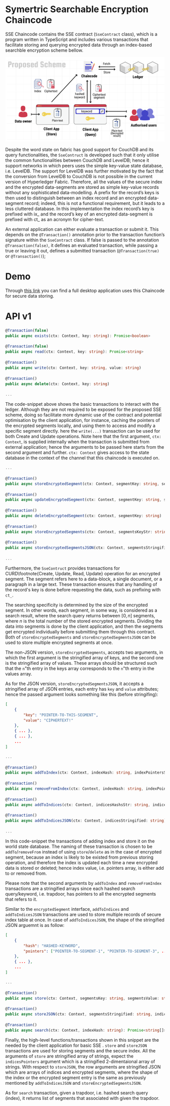 # Symertric Searchable Encryption Chaincode
SSE Chaincode contains the SSE contract (`SseContract` class), which is a program written in TypeScript and includes various transactions that facilitate storing and querying encrypted data through an index-based searchble encryption scheme bellow.

![Image](images/proposed-scheme.png)

Despite the word state on fabric has good support for CouchDB and its query functionalities, the `SseContruct` is developed such that it only utilise the common functionalities between CouchDB and LevelDB; hence it support networks in which peers uses the simple key-value state database, i.e. LevelDB. The support for LevelDB was further motivated by the fact that the conversion from LevelDB to CouchDB is not possible in the current version of Hyperledger Fabric. Therefore, all the values of the secure index and the encrypted data-segments are stored as simple key-value records without any sophisticated data-modelling. A prefix for the record’s keys is then used to distinguish between an index record and an encrypted data-segment record; indeed, this is not a functional requirement, but it leads to a less cluttered database. In this implementation the index record’s key is prefixed with ix_ and the record’s key of an encrypted data-segment is prefixed with ct_ as an acronym for cipher-text.

An external application can either evaluate a transaction or submit it. This depends on the `@Transaction()` annotation prior to the transaction function’s signature within the `SseContract` class. If false is passed to the annotation `@Transaction(false)`, it defines an evaluated transaction, while passing a true or leaving it out, defines a submitted transaction (`@Transaction(true)` or `@Transaction()`);

# Demo
Through [this link](https://github.com/MahmoudRe/sse-app) you can find a full desktop application uses this Chaincode for secure data storing.

# API v1
```ts
@Transaction(false)
public async exists(ctx: Context, key: string): Promise<boolean>

@Transaction(false)
public async read(ctx: Context, key: string): Promise<string>

@Transaction()
public async write(ctx: Context, key: string, value: string)

@Transaction()
public async delete(ctx: Context, key: string)

...
```

The code-snippet above shows the basic transactions to interact with the ledger. Although they are not required to be exposed for the proposed SSE scheme, doing so facilitate more dynamic use of the contract and potential optimisation by the client application, for instance, caching the pointers of the encrypted segments locally, and using them to access and modify a specific segment directly. here the `write(...)` transaction can be used for both Create and Update operations. Note here that the first argument, `ctx: Context`, is supplied internally when the transaction is submitted from external application; hence the arguments to be passed here starts from the second argument and further. `ctx: Context` gives access to the state database in the context of the channel that this chaincode is executed on.

```ts
...

@Transaction()
public async storeEncryptedSegment(ctx: Context, segmentKey: string, segmentValue: string)

@Transaction()
public async updateEncryptedSegment(ctx: Context, segmentKey: string, segmentValue: string)

@Transaction()
public async deleteEncryptedSegment(ctx: Context, segmentKey: string)

@Transaction()
public async storeEncryptedSegments(ctx: Context, segmentsKeyStr: string, segmentsValueStr: string)

@Transaction()
public async storeEncryptedSegmentsJSON(ctx: Context, segmentsStringified: string)

...
```

Furthermore, the `SseContruct` provides transactions for CURD\footnote{Create, Update, Read, Update} operation for an encrypted segment. The segment refers here to a data-block, a single document, or a paragraph in a large text. These transaction ensures that any handling of the record's key is done before requesting the data, such as prefixing with `ct_`. 

The searching specificity is determined by the size of the encrypted segment. In other words, each segment, in some way, is considered as a search result, where the search query returns between $[0, n]$ segments, where $n$ is the total number of the stored encrypted segments. Dividing the data into segments is done by the client application, and then the segments get encrypted individually before submitting them through this contract. Both of `storeEncryptedSegments` and `storeEncryptedSegmentsJSON` can be used to store multiple encrypted segments at once. 

The non-JSON version, `storeEncryptedSegments`, accepts two arguments, in which the first argument is the stringified array of keys, and the second one is the stringified array of values. These arrays should be structured such that the `n`"th entry in the keys array corresponds to the `n`"th entry in the values array. 

As for the JSON version, `storeEncryptedSegmentsJSON`, it accepts a stringified array of JSON entries, each entry has `key` and `value` attributes; hence the passed argument looks something like this (before stringifing):
```json
[
    {
        "key": "POINTER-TO-THIS-SEGMENT",
        "value": "CIPHERTEXT!"
    },
    { ... },
    { ... },
    ...
]
```

```ts
...

@Transaction()
public async addToIndex(ctx: Context, indexHash: string, indexPointersStr: string)

@Transaction()
public async removeFromIndex(ctx: Context, indexHash: string, indexPointersStr: string)

@Transaction()
public async addToIndices(ctx: Context, indicesHashsStr: string, indicesPointersStr: string)

@Transaction()
public async addToIndicesJSON(ctx: Context, indicesStringified: string)

...
```

In this code-snippet the transactions of adding index and store it on the world state database. The naming of these transaction is chosen to be `addTo`/`removeFrom` instead of using `store`/`delete` as in the case of encrypted segment, because an index is likely to be existed from previous storing operation, and therefore the index is updated each time a new encrypted data is stored or deleted; hence index value, i.e. pointers array, is either add to or removed from.

Please note that the second arguments by `addToIndex` and `removeFromIndex` transactions are a stringified arrays since each hashed search query/keyword, i.e. trapdoor, has pointers to all the encrypted segments that refers to it.

Similar to the `encryptedSegment` interface, `addToIndices` and `addToIndicesJSON` transactions are used to store multiple records of secure index table at once. In case of `addToIndicesJSON`, the shape of the stringified JSON arguemnt is as follow:

```json
[
    {
        "hash": "HASHED-KEYWORD",
        "pointers": ["POINTER-TO-SEGMENT-1", "POINTER-TO-SEGMENT-3", ... ]
    },
    { ... },
    ...
]
```


```ts
...

@Transaction()
public async store(ctx: Context, segmentsKey: string, segmentsValue: string, indicesHashs: string, indicesPointers: string)

@Transaction()
public async storeJSON(ctx: Context, segmentsStringified: string, indicesStringified: string)

@Transaction()
public async search(ctx: Context, indexHash: string): Promise<string[]>
```

Finally, the high-level functions/transactions shown in this snippet are the needed by the client application for basic SSE . `store` and `storeJSON` transactions are used for storing segments and the secure index. All the arguments of `store` are stringified array of strings, expect the `indicesPointers` argument which is a stringified 2-dimentaional array of strings. With respect to `storeJSON`, the row arguments are stringified JSON which are arrays of indices and encrypted segments, where the shape of the index or the encrypted segment entry is the same as previously mentioned by `addToIndicesJSON` and `storeEncryptedSegmentsJSON`.

As for `search` transaction, given a trapdoor, i.e. hashed search query (index), it returns list of segments that associated with given the trapdoor.
